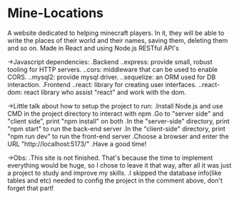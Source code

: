 # Mine-Locations
A website dedicated to helping minecraft players. In it, they will be able to write the places of their world and their names, saving them, deleting them and so on. Made in React and using Node.js RESTful API's 

->Javascript dependencies:
  .Backend
    ..express: provide small, robust tooling for HTTP servers.
    ..cors: middleware that can be used to enable CORS.
    ..mysql2: provide mysql driver.
    ..sequelize: an ORM used for DB interaction.
  .Frontend
    ..react: library for creating user interfaces.
    ..react-dom: react library who assist "react" and work with the dom.

->Little talk about how to setup the project to run:
  .Install Node.js and use CMD in the project directory to interact with npm
  .Go to "server side" and "client side", print "npm install" on both
  .In the "server-side" directory, print "npm start" to run the back-end server
  .In the "client-side" directory, print "npm run dev" to run the front-end server
  .Choose a browser and enter the URL "http://localhost:5173/"
  .Have a good time!

->Obs:
  .This site is not finished. That's because the time to implement everything would be huge, so I chose to leave it that way, after all it was just a project to study and improve my skills.
  .I skipped the database info(like tables and etc) needed to config the project in the comment above, don't forget that part!

